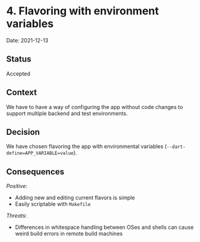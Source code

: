 # 4. Flavoring with environment variables

Date: 2021-12-13

## Status

Accepted

## Context

We have to have a way of configuring the app without code changes to support multiple backend and test environments.

## Decision

We have chosen flavoring the app with environmental variables (`--dart-define=APP_VARIABLE=value`).

## Consequences

*Positive*:

- Adding new and editing current flavors is simple
- Easily scriptable with `Makefile`

*Threats*:

- Differences in whitespace handling between OSes and shells can cause weird build errors in remote build machines
